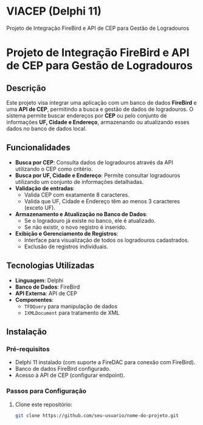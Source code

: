# VIACEP (Delphi 11)
Projeto de Integração FireBird e API de CEP para Gestão de Logradouros

# Projeto de Integração FireBird e API de CEP para Gestão de Logradouros

## Descrição
Este projeto visa integrar uma aplicação com um banco de dados **FireBird** e uma **API de CEP**, permitindo a busca e gestão de dados de logradouros. O sistema permite buscar endereços por **CEP** ou pelo conjunto de informações **UF, Cidade e Endereço**, armazenando ou atualizando esses dados no banco de dados local.

## Funcionalidades
- **Busca por CEP**: Consulta dados de logradouros através da API utilizando o CEP como critério.
- **Busca por UF, Cidade e Endereço**: Permite consultar logradouros utilizando um conjunto de informações detalhadas.
- **Validação de entradas**:
  - Valida CEP com exatamente 8 caracteres.
  - Valida que UF, Cidade e Endereço têm ao menos 3 caracteres (exceto UF).
- **Armazenamento e Atualização no Banco de Dados**:
  - Se o logradouro já existe no banco, ele é atualizado.
  - Se não existir, o novo registro é inserido.
- **Exibição e Gerenciamento de Registros**: 
  - Interface para visualização de todos os logradouros cadastrados.
  - Exclusão de registros individuais.

## Tecnologias Utilizadas
- **Linguagem**: Delphi
- **Banco de Dados**: FireBird
- **API Externa**: API de CEP
- **Componentes**: 
  - `TFDQuery` para manipulação de dados
  - `IXMLDocument` para tratamento de XML

## Instalação

### Pré-requisitos
- Delphi 11 instalado (com suporte a FireDAC para conexão com FireBird).
- Banco de dados FireBird configurado.
- Acesso à API de CEP (configurar endpoint).

### Passos para Configuração
1. Clone este repositório:
   ```bash
   git clone https://github.com/seu-usuario/nome-do-projeto.git

